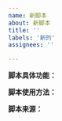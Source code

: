 ```yaml
---
name: 新脚本
about: 新脚本
title: ''
labels: '新的'
assignees: ''

---
```


**脚本具体功能：**


**脚本使用方法：**


**脚本来源：**

